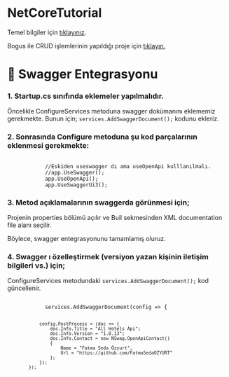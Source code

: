# NetCoreTutorial


<p>Temel bilgiler için <a href="https://github.com/FatmaSedaOZYURT/NetCoreStartup">tıklayınız</a>.</p>

Bogus ile CRUD işlemlerinin yapıldığı proje için <a href="https://github.com/FatmaSedaOZYURT/NetCoreTutorial/tree/master/UserManagementAPI">tıklayın.</a>


<h1>🚀 Swagger Entegrasyonu</h1>
<h3>1. Startup.cs sınıfında eklemeler yapılmalıdır.</h3>
<p>Öncelikle ConfigureServices metoduna swagger dokümanını eklememiz gerekmekte. Bunun için; <code>services.AddSwaggerDocument();</code> kodunu ekleriz.</p>
<h3>2. Sonrasında Configure metoduna şu kod parçalarının eklenmesi gerekmekte:</h3>
<code>
            //Eskiden useswagger dı ama useOpenApi kulllanılmalı.
            //app.UseSwagger();
            app.UseOpenApi();
            app.UseSwaggerUi3(); 
</code>

<h3>3. Metod açıklamalarının swaggerda görünmesi için;</h3>
<p>Projenin properties bölümü açılır ve Buil sekmesinden XML documentation file alanı seçilir.</p>

<p>Böylece, swagger entegrasyonunu tamamlamış oluruz.<p>

<h3>4. Swagger ı özelleştirmek (versiyon yazan kişinin iletişim bilgileri vs.) için;</h3>
<p>ConfigureServices metodundaki  <code>services.AddSwaggerDocument();</code> kod güncellenir. </p>
<code>
            services.AddSwaggerDocument(config => {

                config.PostProcess = (doc => {
                    doc.Info.Title = "All Hotels Api";
                    doc.Info.Version = "1.0.13";
                    doc.Info.Contact = new NSwag.OpenApiContact()
                    {
                        Name = "Fatma Seda Özyurt",
                        Url = "https://github.com/FatmaSedaOZYURT"
                    };
                });
            });
</code>
